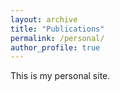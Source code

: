 ```yaml
---
layout: archive
title: "Publications"
permalink: /personal/
author_profile: true
---
```


This is my personal site.
